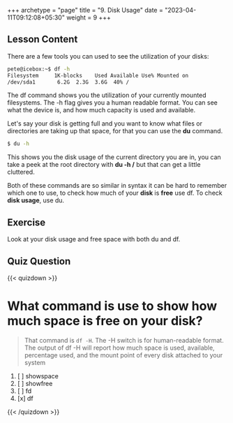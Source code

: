 +++
archetype = "page"
title = "9. Disk Usage"
date = "2023-04-11T09:12:08+05:30"
weight = 9
+++

## Lesson Content

There are a few tools you can used to see the utilization of your disks: 


```bash
pete@icebox:~$ df -h
Filesystem     1K-blocks    Used Available Use% Mounted on
/dev/sda1       6.2G  2.3G  3.6G  40% /
```


The df command shows you the utilization of your currently mounted filesystems. The -h flag gives you a human readable format. You can see what the device is, and how much capacity is used and available. 

Let's say your disk is getting full and you want to know what files or directories are taking up that space, for that you can use the **du** command. 


```bash
$ du -h
```


This shows you the disk usage of the current directory you are in, you can take a peek at the root directory with **du -h /** but that can get a little cluttered.

Both of these commands are so similar in syntax it can be hard to remember which one to use, to check how much of your **disk** is **free** use df. To check **disk usage**, use du. 

## Exercise

Look at your disk usage and free space with both du and df. 

## Quiz Question

{{< quizdown >}}

# What command is use to show how much space is free on your disk?

> That command is ```df -H```. The -H switch is for human-readable format. The output of df -H will report how much space is used, available, percentage used, and the mount point of every disk attached to your system

1. [ ] showspace
2. [ ] showfree
3. [ ] fd
4. [x] df

{{< /quizdown >}}
